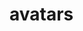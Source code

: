 #  avatars

<api-endpoint openapi-path="../../specifications/avatars.json" method="GET" endpoint="/avatar-service/{contingent_guid}"/>